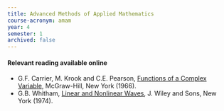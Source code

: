 ```yaml
---
title: Advanced Methods of Applied Mathematics
course-acronym: amam
year: 4
semester: 1
archived: false
---
```


#### Relevant reading available online

- G.F. Carrier, M. Krook and C.E. Pearson, [Functions of a Complex Variable](https://discovered.ed.ac.uk/permalink/f/1njkql8/44UOE_ALMA51153329920002466), McGraw-Hill, New York (1966).
- G.B. Whitham, [Linear and Nonlinear Waves](https://discovered.ed.ac.uk/permalink/f/gfso8q/44UOE_ALMA51149349130002466), J. Wiley and Sons, New York (1974).
